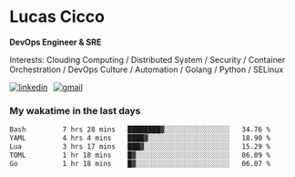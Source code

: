 # Lucas Cicco

**DevOps Engineer & SRE**

Interests: Clouding Computing / Distributed System / Security / Container Orchestration / DevOps Culture / Automation / Golang / Python / SELinux
 
<div style="display: flex; align-items: center; gap: 10px;">
  <a href="https://www.linkedin.com/in/lucas-vitor-de-cicco" target="_blank">
    <img
      src="https://img.shields.io/badge/-LinkedIn-%230077B5?style=for-the-badge&logo=linkedin&logoColor=white"
      alt="linkedin"
      target="_blank" 
    />
  </a>
  <a href="mailto:lucasvitorx1@gmail.com">
      <img
        src="https://img.shields.io/badge/-Gmail-%23333?style=for-the-badge&logo=gmail&logoColor=white"
        alt="gmail"
        target="_blank"
      />
  </a>
</div>

### My wakatime in the last days

<!--START_SECTION:waka-->

```txt
Bash         7 hrs 28 mins   ████████▓░░░░░░░░░░░░░░░░   34.76 %
YAML         4 hrs 4 mins    ████▓░░░░░░░░░░░░░░░░░░░░   18.90 %
Lua          3 hrs 17 mins   ███▓░░░░░░░░░░░░░░░░░░░░░   15.29 %
TOML         1 hr 18 mins    █▓░░░░░░░░░░░░░░░░░░░░░░░   06.09 %
Go           1 hr 18 mins    █▓░░░░░░░░░░░░░░░░░░░░░░░   06.07 %
```

<!--END_SECTION:waka-->
